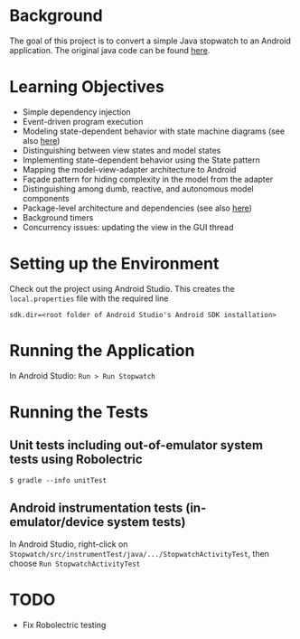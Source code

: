# Background

The goal of this project is to convert a simple Java stopwatch to an
Android application.  The original java code can be found
[here](https://github.com/concurrency-cs-luc-edu/simplestopwatch-java).

# Learning Objectives

* Simple dependency injection
* Event-driven program execution
* Modeling state-dependent behavior with state machine diagrams (see also [here](/loyolachicagocs_comp313/stopwatch-android-java/src/default/doc))
* Distinguishing between view states and model states
* Implementing state-dependent behavior using the State pattern
* Mapping the model-view-adapter architecture to Android
* Façade pattern for hiding complexity in the model from the adapter
* Distinguishing among dumb, reactive, and autonomous model components
* Package-level architecture and dependencies (see also [here](/loyolachicagocs_comp313/stopwatch-android-java/src/default/doc))
* Background timers
* Concurrency issues: updating the view in the GUI thread

# Setting up the Environment

Check out the project using Android Studio. This creates the `local.properties` file
with the required line

    sdk.dir=<root folder of Android Studio's Android SDK installation>

# Running the Application

In Android Studio: `Run > Run Stopwatch`

# Running the Tests

## Unit tests including out-of-emulator system tests using Robolectric

    $ gradle --info unitTest

## Android instrumentation tests (in-emulator/device system tests)

In Android Studio, right-click on `Stopwatch/src/instrumentTest/java/.../StopwatchActivityTest`,
then choose `Run StopwatchActivityTest`

# TODO

* Fix Robolectric testing
